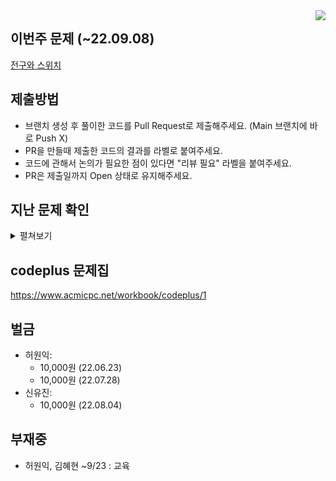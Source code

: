 <img align="right" src = "https://user-images.githubusercontent.com/51199859/177047110-10fb5d09-f9e0-46c0-b2f5-c2db2b68b792.png" />    

## 이번주 문제 (~22.09.08)
<a href=https://www.acmicpc.net/problem/2138> 전구와 스위치 </a>

## 제출방법
- 브랜치 생성 후 풀이한 코드를 Pull Request로 제출해주세요. (Main 브랜치에 바로 Push X)
- PR을 만들때 제출한 코드의 결과를 라벨로 붙여주세요.
- 코드에 관해서 논의가 필요한 점이 있다면 "리뷰 필요" 라벨을 붙여주세요.
- PR은 제출일까지 Open 상태로 유지해주세요.


## 지난 문제 확인

<details>
  <summary>펼쳐보기</summary>
  
- 22.06.23 <a href=https://www.acmicpc.net/problem/1790> 수 이어 쓰기 2 </a>
- 22.06.30 <a href=https://www.acmicpc.net/problem/1948> 임계경로 </a>
- 22.07.07 <a href=https://www.acmicpc.net/problem/11437> LCA </a>
- 22.07.14 <a href=https://www.acmicpc.net/problem/2206> 벽 부수고 이동하기 </a>
- 22.07.21 <a href=https://www.acmicpc.net/problem/2225> 합분해 </a>
- 22.07.28 <a href=https://www.acmicpc.net/problem/14002> 가장 긴 증가하는 부분 수열 4 </a>
- 22.08.04 <a href=https://www.acmicpc.net/problem/3830> 교수님은 기다리지 않는다 </a>
- 22.08.11 <a href=https://www.acmicpc.net/problem/2610> 회의준비 </a>
- 22.08.23 <a href=https://www.acmicpc.net/problem/11779> 최소비용 구하기 2 </a>
- 22.09.01 <a href=https://www.acmicpc.net/problem/13334> 철로 </a>
</details>


## codeplus 문제집
https://www.acmicpc.net/workbook/codeplus/1


## 벌금
- 허원익:
  - 10,000원 (22.06.23)
  - 10,000원 (22.07.28)
- 신유진:
  - 10,000원 (22.08.04)

## 부재중
 - 허원익, 김혜현 ~9/23 : 교육 
